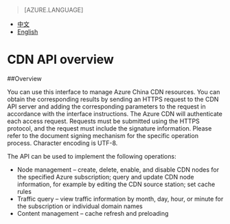 <properties
    linkid="dev-net-common-tasks-cdn"
    urlDisplayName="CDN"
    pageTitle="Azure China CDN API doc"
    metaKeywords="Azure CDN, Azure CDN, Azure blobs, Azure caching, Azure add-on, Live Streaming, Streaming media acceleration, CDN acceleration, CDN services, mainstream CDN, live streaming media acceleration, media services, Azure Media Service, cache rules, HLS, CDN technology files, CDN help files, live video acceleration, live broadcast acceleration"
    description="Learn How to Create Live Streaming Acceleration Type CDNs on Azure Management Portal and Default Caching Rules for Live Streaming CDNs"
    metaCanonical=""
    services="cdn"
    documentationCenter=".NET"
    authors="v-jijes"
    solutions=""
    manager=""
    editor="" />
<tags
    ms.service="cdn"
    ms.author="v-jijes"
    ms.topic="article"
    ms.date="5/4/2017"
    wacn.date="5/4/2017"
    wacn.lang="en" />

> [AZURE.LANGUAGE]
- [中文](/documentation/articles/cdn-api/)
- [English](/documentation/articles/cdn-enus-api/)

# <a name="cdn-api"></a>CDN API overview


##<a name=""></a>Overview

You can use this interface to manage Azure China CDN resources. You can obtain the corresponding results by sending an HTTPS request to the CDN API server and adding the corresponding parameters to the request in accordance with the interface instructions. The Azure CDN will authenticate each access request. Requests must be submitted using the HTTPS protocol, and the request must include the signature information. Please refer to the document signing mechanism for the specific operation process. Character encoding is UTF-8.

The API can be used to implement the following operations:

- Node management – create, delete, enable, and disable CDN nodes for the specified Azure subscription; query and update CDN node information, for example by editing the CDN source station; set cache rules
- Traffic query – view traffic information by month, day, hour, or minute for the subscription or individual domain names
- Content management – cache refresh and preloading

<!--HONumber=May17_HO3-->